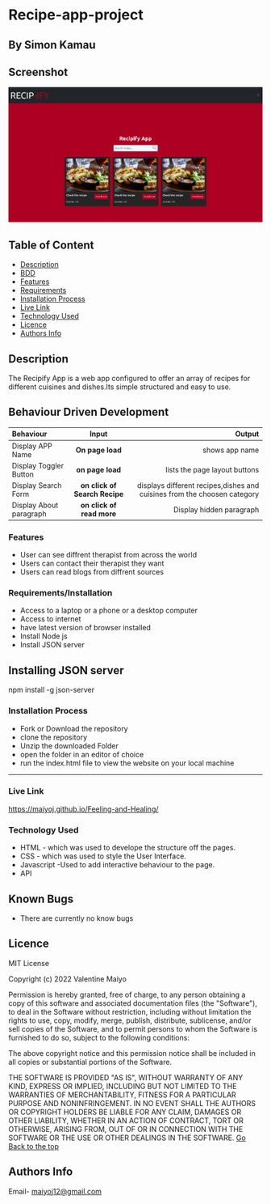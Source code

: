 # Recipe-app-project

 ## By Simon Kamau
## Screenshot
 ![image](./Assets/Images/Screenshot%20from%202022-06-26%2009-14-35.png)
 ## Table of Content
 - [Description](#description)
 - [BDD](#Behaviour-Driven-Development)
 - [Features](#features)
 - [Requirements](#requirements)
 - [Installation Process](#installation-Process)
 - [Live Link](#Live-Link)
 - [Technology  Used](#technology-Used)
 - [Licence](#licence)
 - [Authors Info](#Authors-Info)
 ## Description
The Recipify App is a web app configured to offer an array of recipes for different cuisines and dishes.Its simple structured and easy to use.

## Behaviour Driven Development 
| Behaviour | Input | Output |
| :---------------- | :---------------: | ------------------: |
| Display APP Name| **On page load** | shows app name |
| Display Toggler Button| **on page load** | lists the page layout buttons |
| Display Search Form| **on click of Search Recipe** | displays different recipes,dishes and cuisines from the choosen category|
| Display About paragraph| **on click of read more** | Display hidden paragraph |


 ###  Features

 * User can see diffrent therapist from across the world
 * Users can contact their therapist they want
 * Users can read blogs from diffrent sources
 

 ###  Requirements/Installation
 * Access to  a laptop or a phone or a desktop computer
 * Access to internet
 * have latest version of browser installed
 * Install Node js
 * Install JSON server
 ## Installing JSON server 
 npm install -g json-server
 ### Installation Process
* Fork or Download the repository
* clone the repository
* Unzip the downloaded Folder
* open the folder in an editor of choice 
* run the index.html file to view the website on your local machine


 ****

### Live Link
https://maiyoj.github.io/Feeling-and-Healing/

### Technology  Used
* HTML - which was used to develope the structure off the pages.
* CSS - which was used to style the User Interface.
* Javascript -Used to add interactive behaviour to the page.
* API


## Known Bugs
* There are currently no know bugs
## Licence
MIT License

Copyright (c) 2022 Valentine Maiyo

Permission is hereby granted, free of charge, to any person obtaining a copy
of this software and associated documentation files (the "Software"), to deal
in the Software without restriction, including without limitation the rights
to use, copy, modify, merge, publish, distribute, sublicense, and/or sell
copies of the Software, and to permit persons to whom the Software is
furnished to do so, subject to the following conditions:

The above copyright notice and this permission notice shall be included in all
copies or substantial portions of the Software.

THE SOFTWARE IS PROVIDED "AS IS", WITHOUT WARRANTY OF ANY KIND, EXPRESS OR
IMPLIED, INCLUDING BUT NOT LIMITED TO THE WARRANTIES OF MERCHANTABILITY,
FITNESS FOR A PARTICULAR PURPOSE AND NONINFRINGEMENT. IN NO EVENT SHALL THE
AUTHORS OR COPYRIGHT HOLDERS BE LIABLE FOR ANY CLAIM, DAMAGES OR OTHER
LIABILITY, WHETHER IN AN ACTION OF CONTRACT, TORT OR OTHERWISE, ARISING FROM,
OUT OF OR IN CONNECTION WITH THE SOFTWARE OR THE USE OR OTHER DEALINGS IN THE
SOFTWARE.
[Go Back to the top](#)
## Authors Info
Email- maiyoj12@gmail.com
